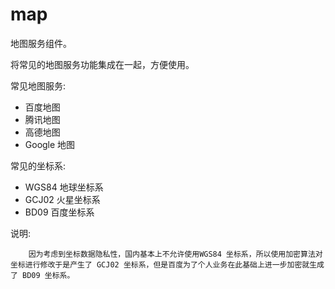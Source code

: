 # map
地图服务组件。

将常见的地图服务功能集成在一起，方便使用。


常见地图服务:

 - 百度地图
 - 腾讯地图
 - 高德地图
 - Google 地图

常见的坐标系:

 - WGS84 地球坐标系
 - GCJ02 火星坐标系
 - BD09  百度坐标系
 
 说明:
 
```
    因为考虑到坐标数据隐私性，国内基本上不允许使用WGS84 坐标系，所以使用加密算法对坐标进行修改于是产生了 GCJ02 坐标系，但是百度为了个人业务在此基础上进一步加密就生成了 BD09 坐标系。
```